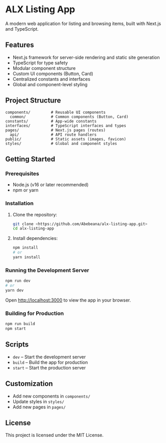 # ALX Listing App

A modern web application for listing and browsing items, built with Next.js and TypeScript.

## Features
- Next.js framework for server-side rendering and static site generation
- TypeScript for type safety
- Modular component structure
- Custom UI components (Button, Card)
- Centralized constants and interfaces
- Global and component-level styling

## Project Structure
```
components/         # Reusable UI components
  common/           # Common components (Button, Card)
constants/          # App-wide constants
interfaces/         # TypeScript interfaces and types
pages/              # Next.js pages (routes)
  api/              # API route handlers
public/             # Static assets (images, favicon)
styles/             # Global and component styles
```

## Getting Started

### Prerequisites
- Node.js (v16 or later recommended)
- npm or yarn

### Installation
1. Clone the repository:
   ```sh
   git clone <https://github.com/Abebeana/alx-listing-app.git>
   cd alx-listing-app
   ```
2. Install dependencies:
   ```sh
   npm install
   # or
   yarn install
   ```

### Running the Development Server
```sh
npm run dev
# or
yarn dev
```
Open [http://localhost:3000](http://localhost:3000) to view the app in your browser.

### Building for Production
```sh
npm run build
npm start
```

## Scripts
- `dev` – Start the development server
- `build` – Build the app for production
- `start` – Start the production server

## Customization
- Add new components in `components/`
- Update styles in `styles/`
- Add new pages in `pages/`

## License
This project is licensed under the MIT License.
